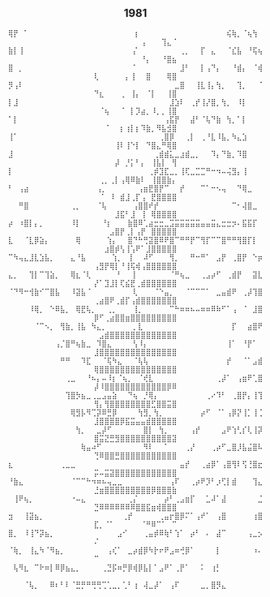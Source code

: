 <div align="center">

  <h2 align="center">1981</h2>

 ⢿⡟⠀⠁⠀⠀⠀⠀⠀⠀⠀⠀⠀⠀⠀⠀⠀⠀⠀⠀⠀⠀⠀⠀⢰⠀⠀⠀⠀⠀⠀⠀⠀⠀⠀⠀⠀⠀⠀⠀⠀⠀⢮⢷⡀⠈⢦⢳⠀⠀⠀⠀⠀⠀⠀⠀⠀⠀⢠⠀⠀⠀⢹⣄⠈
⣷⡇⢸⠀⠀⠀⠀⠀⠀⠀⠀⠀⠀⠀⠀⠀⠀⠀⠀⠀⠀⠀⠀⠀⡌⠀⠀⠀⠀⠀⠀⠀⠀⢀⡀⠀⠀⡏⠀⣄⠀⠀⠈⣎⣧⠀⠘⢯⢦⠀⠀⠀⠀⠀⠀⠀⠀⠀⠘⡄⠀⠀⠘⣿⣦
⣿⠀⡀⠀⠀⠀⠀⠀⠀⠀⠀⠀⠀⠀⠀⠀⠀⠀⠀⠀⠀⠀⠀⠀⠁⠀⠀⠀⠀⠀⠀⠀⠀⣸⠃⠀⠀⡇⢠⠙⡄⠀⠀⠘⣾⡄⠀⠈⢾⢇⠀⠀⠀⠀⠀⡄⢸⠀⠀⣿⠀⠀⠀⢿⣿
⡻⢠⠇⠀⠀⠀⠀⠀⠀⠀⠀⠀⠀⠀⠀⠀⠀⠀⠀⠀⠀⠀⠀⠀⠀⠀⠀⠀⠀⠀⠀⠀⣀⣿⠀⠀⢸⣇⢸⡄⢳⡀⠀⠀⢹⡀⠀⠀⠈⠙⣆⠀⠀⠀⢀⠀⢸⡄⠀⠈⡇⠀⠀⢸⣿
⡇⣸⠀⠀⠀⠀⠀⠀⠀⠀⠀⠀⠀⠀⠀⠀⠀⠀⠀⠀⠀⠀⠀⠀⠀⠀⠀⠀⠀⠀⠀⣸⣱⠇⠀⢀⡞⢸⡜⣿⡀⢳⡀⠀⠸⡇⠀⠀⠀⠀⠈⢦⠀⠀⠈⠀⡇⡹⣴⡀⠸⡀⡀⢸⣿
⠁⡇⠀⠀⠀⠀⠀⠀⠀⠀⠀⠀⠀⠀⠀⠀⠀⠀⠀⠀⠀⠀⠀⠀⠀⠀⠀⠀⠀⠀⢠⣯⡟⠀⠀⣼⠃⠈⢧⠙⣷⠀⢳⡀⠁⡇⠀⠀⠀⠀⠀⠈⠀⠀⡆⢰⡇⡆⠹⣷⡀⠻⣧⣺⣿
⢸⠁⠀⠀⠀⠀⠀⠀⠀⠀⠀⠀⠀⠀⠀⠀⠀⠀⠀⠀⠀⠀⠀⠀⠀⠀⠀⠀⠀⢀⣿⡿⠀⠀⢀⡇⠀⢀⠘⣇⠸⣧⡀⠳⣄⣱⠀⠀⠀⠀⠀⠀⠀⢸⠇⢸⠑⡇⠀⠙⣿⣄⠛⢿⣿
⣸⠀⠀⠀⠀⠀⠀⠀⠀⠀⠀⠀⠀⠀⠀⠀⠀⠀⠀⠀⠀⠀⠀⠀⠀⠀⠀⠀⢀⣾⣾⣅⣀⣰⣾⣀⡀⠀⠀⠹⡄⠙⣷⡀⠹⣿⠀⠀⠀⠀⠀⠀⠀⡼⠀⡘⡅⠃⡄⠀⢸⣧⡇⠀⢻
⡇⠀⠀⠀⠀⠀⠀⠀⠀⠀⠀⠀⠀⠀⠀⠀⠀⠀⠀⠀⠀⠀⠀⠀⠀⠀⠀⢀⡾⣹⣏⣀⡀⢸⢏⣀⣉⣉⠛⠒⠲⠤⢬⣻⡄⢸⠀⠀⠀⠀⢀⡀⢀⡇⢠⢿⠿⣷⠇⠀⢸⣿⣿⣷⡄
⠃⠀⢠⣴⠀⠀⠀⠀⠀⠀⠀⠀⠀⠀⠀⠀⠀⢠⡀⠀⠀⠀⠀⠀⠀⢠⣶⣟⣿⡟⠉⠀⠀⡞⠀⠀⠀⠉⠁⠒⠢⢤⠀⠀⠙⢿⣀⠀⠀⠀⠈⠀⠸⠀⣾⣸⢀⡏⢠⠀⣟⣿⣿⣿⣿
⠀⠀⠛⣿⠀⠀⠀⠀⠀⠀⠀⠀⢀⡀⠀⠀⠀⠈⢧⠀⠀⠀⠀⠀⢠⣿⣿⠞⡞⠀⠀⠀⠀⠀⠀⠀⠀⠀⠀⠀⠀⠀⠀⠉⠂⢼⣿⣀⠀⠀⠀⠀⠀⣸⣯⠃⣸⠀⢸⠀⢿⣿⣿⣿⣿
⡴⠀⠰⣿⡇⡄⡀⠀⠀⠀⠀⠀⠸⡇⠀⠀⠀⠀⠘⡆⠀⠀⠀⣷⣿⠿⢁⣴⣒⣒⣀⣩⣭⣭⣭⣭⣭⣤⣤⣭⣄⣒⣒⡲⠄⣯⣯⡏⠀⠀⠀⠀⣠⣿⡟⢀⡇⢠⡟⠀⣿⣿⣿⣿⣿
⣇⠀⠀⠈⣇⡿⣵⡄⠀⠀⠀⠀⠀⢿⠀⠀⠀⠀⠀⢱⡄⠀⠀⣿⠙⠓⢛⣽⣿⠿⠟⣿⠉⠛⠛⡟⠉⢻⡏⠉⠉⣿⠛⠛⢻⣿⡏⡇⠀⠀⠀⣰⣿⡾⢣⢸⢡⠟⠁⣸⣿⣿⣿⣿⣿
⠉⠳⢤⣄⣸⣇⣱⣧⡀⠀⠀⠀⣄⠘⣧⠀⠀⠀⠀⠀⢱⡀⠀⢸⠀⠀⠼⠋⠀⠀⠀⢻⡀⠀⠀⠛⠒⠛⠁⠀⣠⡟⠀⢀⣿⡟⠀⠑⡶⢠⣻⡟⢿⡇⠘⢸⢯⢾⢠⣿⣿⣿⣿⣿⣿
⣄⡀⠀⠀⢹⡇⠉⢹⣵⡀⠀⠀⢿⣆⠈⢇⠀⠀⠀⠀⠀⠃⠀⠀⡇⠀⠀⠀⠀⠀⠀⠈⠛⢦⣀⠀⠀⢀⣠⡴⠋⠀⢀⣾⡟⠀⠀⣽⣇⡜⠁⣹⣸⡇⢏⣮⣟⢀⣾⣿⣿⣿⣿⣿⣿
⠈⠙⠻⠒⢺⣷⠊⠉⣿⣧⠀⠀⠸⣽⣧⠈⠀⠀⠀⠀⠀⠀⠀⠀⢇⠀⠀⠀⠈⠑⣤⡀⠀⠀⠈⠉⠉⠉⠁⠀⣀⣤⣾⠟⠀⢀⡼⢹⣿⢀⣴⣿⠟⢀⣾⡏⢠⣾⣿⣿⣿⣿⣿⣿⣿
⠀⠀⠀⠀⠸⢿⡀⠀⠑⠿⣧⡀⠀⢿⣟⢧⡀⠀⠀⢀⡀⠀⠀⠀⢸⡀⠀⠀⠀⠀⠀⠉⠓⠶⠶⠦⠤⠶⠶⠿⠷⠋⠁⢠⠀⠈⠀⣸⣿⡿⠋⢀⣴⣿⣿⣶⣿⣿⣿⣿⣿⣿⣿⣿⣿
⠀⠀⠀⠀⠀⠈⠉⠢⡀⠀⢻⣷⡀⢸⣧⠀⠳⣄⡀⠀⠀⠀⠀⠀⡀⣇⠀⠀⠀⠀⠀⠀⠀⠀⠀⠀⠀⠀⠀⠀⠀⠀⠀⡏⠀⠀⣴⣿⠟⠀⣠⣾⣿⣿⣿⣿⣿⣿⣿⣿⣿⣿⣿⣿⣿
⠀⠀⠀⠀⠀⠀⠀⠀⠀⢠⡈⣿⠛⢦⣷⣀⠀⠹⣿⣄⠀⠀⠀⠀⢣⠸⡄⠀⠀⠀⠀⠀⠀⠀⠀⠀⠀⠀⠀⠀⠀⠀⢸⠁⠀⠘⡟⠁⠀⣸⣿⣿⣿⣿⣿⣿⣿⣿⣿⣿⣿⣿⣿⣿⣿
⠀⠀⠀⠀⠀⠀⠀⠀⠀⠀⠛⠛⠀⠀⠹⣏⠀⠀⠈⢯⠳⣄⠀⠀⠈⢧⢧⠀⠀⠀⠀⠀⠀⠀⠀⠀⠀⠀⠀⠀⠀⠀⡞⠀⠀⠈⠁⣠⣾⢿⣿⣿⣿⣿⣿⣿⣿⣿⣿⣿⣿⣿⣿⣿⣿
⠀⠀⠀⠀⠀⠀⠀⠀⠀⠀⠀⢀⣀⠀⠀⠘⠦⡄⠤⠸⡆⠈⢦⡀⠀⠈⢞⣇⠀⠀⠀⠀⠀⠀⠀⠀⠀⠀⠀⠀⢀⡼⠁⠀⢠⣶⠟⢁⣿⡼⠸⣿⣿⣿⣿⣿⣿⣿⣿⣿⣿⣿⣿⡿⠿
⠀⠀⠀⠀⠀⠀⠀⠀⠀⠀⠀⢹⣿⡳⣦⣀⢀⣀⣠⣤⣵⠀⠀⠙⢦⠀⡘⢿⡄⠀⠀⠀⠀⠀⠀⠀⠀⠀⢀⠔⠹⠃⠀⢀⣿⡟⡄⢸⢹⢻⡄⢻⣿⣿⣿⣿⣿⣿⣿⣿⣋⣿⣿⣭⣿
⠀⠀⠀⠀⠀⠀⠀⠀⠀⠀⠀⠀⢿⣻⡧⠻⢉⡽⠿⣛⡿⠀⠀⠀⠀⢳⣻⡀⢳⡀⠀⠀⠀⠀⠀⠀⠀⡴⠋⠀⠈⠁⢠⡿⡝⢸⡁⢸⢈⣸⣿⣿⣿⣿⡿⣯⣭⣤⣤⣾⣿⣿⣿⣿⣿
⠀⠀⠀⠀⠀⠀⠀⠀⠀⠀⠀⠀⠀⢳⡀⠀⠀⣀⡼⠋⠀⠀⠀⠀⠀⠀⣿⡇⠀⢳⡀⠀⠀⠀⠀⢠⡞⠀⠀⠀⠀⣠⠟⢱⢃⡎⢇⢸⡽⣿⣭⣝⣛⣻⣿⣿⣿⣿⣿⣿⣿⣿⣿⣿⣽
⠀⠀⠀⠀⠀⠀⠀⠀⠀⠀⠀⠀⠀⠀⢷⣤⠴⠋⠀⠀⠀⠀⠀⠀⠀⠀⠻⠇⠀⠀⠁⠀⠀⠀⢀⡜⠀⠀⠀⢀⡴⠋⣀⣿⡸⣧⣬⣿⠧⢙⠿⣿⣿⣛⣿⣿⣿⣿⣿⣿⣿⣿⣿⣿⣿
⣆⠀⠀⠀⠀⠀⠀⠀⠀⠀⢀⣀⣀⠀⠀⠀⠀⠀⠀⠀⠀⠀⠀⠀⠀⠀⠀⠀⠀⠀⠀⠀⠀⣤⡞⠀⠀⢀⣴⡿⠁⢠⣿⢻⠇⢫⢘⣿⣖⡭⠤⣭⣽⣿⣿⣿⣿⣿⣿⣿⣿⣿⣿⣿⣿
⠘⣷⣄⠀⠀⠀⠀⠀⠀⠀⠀⠀⠈⠉⠉⠓⠲⠶⠦⢤⣀⣀⠀⠀⠀⠀⠀⠀⠀⠀⠀⢠⠏⠀⠀⢀⡴⠟⡹⠃⡰⢋⡇⣾⠀⠀⠀⢹⣄⣘⣶⣿⣿⣿⣿⣿⣿⣿⣿⣿⡿⣿⣿⣿⣷
⠀⢸⠟⢦⡀⠀⠀⠀⠀⠀⠀⠀⠐⠤⣄⠀⠀⠀⠀⠀⠀⠀⠀⢀⡌⠀⠀⠀⠀⠀⡴⠃⢀⣠⣶⡏⠀⠀⣁⠼⠁⣼⠀⠀⠀⠀⠀⠀⣈⣙⠿⠿⠿⠿⠿⠿⠿⣿⣿⣯⣶⢾⣿⣿⣿
⣲⠀⠀⢸⣽⣦⡀⠀⠀⠀⠀⠀⠀⠀⠀⠀⠀⠀⠀⠀⠀⠀⢀⡞⠀⠀⠀⠀⠀⢀⣤⡖⣿⡿⠍⠁⢠⠞⠁⠀⢠⣿⠀⠀⠀⠀⠀⢰⣿⣏⡀⠈⠁⠀⠀⠀⠀⠀⠈⠛⠿⠉⠁⠀⠉
⣿⡀⠀⠸⢸⠙⡽⣦⡀⠀⠀⠀⠀⠀⠀⠀⠀⠀⠀⠀⠀⣠⠊⠀⠀⠀⢀⣤⡾⠿⢷⠃⢱⠁⠀⡴⠃⠀⠄⠀⣼⠉⠀⠀⠀⠀⢠⣀⡢⠌⠀⠀⠀⠀⠀⠀⠀⠀⠀⠀⠀⠀⠀⠀⠀
⠈⢷⡀⠀⢸⣄⠳⠈⠻⣦⡀⠀⠀⠀⠀⠀⠀⠀⠀⢠⢎⠁⠀⣀⡴⣾⡿⠳⡗⠖⠟⣠⠶⢚⡿⠁⠀⠀⠀⠀⡇⠀⠀⠀⠀⠀⠀⠰⠄⠉⠀⠀⠀⠀⠀⠀⠀⠀⠀⠀⠀⠀⠀⠀⠀
⠀⢧⠻⣆⠀⠉⠗⠶⡇⠿⡿⣦⣄⡀⠀⠀⠀⠀⢀⣙⡯⠶⡛⡿⢾⡿⣧⡇⠁⣠⠟⠁⢀⡟⠁⠀⠀⠅⠀⢰⡃⠀⠀⠀⠀⠀⠀⠀⠀⠀⠀⠀⠀⠀⠀⠀⠀⠀⠀⠀⠀⠀⠀⠀⠀
⠀⠀⠀⠈⢧⡀⠀⠀⠿⠆⠃⠇⠈⣛⡛⠛⢛⢛⢉⢁⣀⡀⢁⠃⢰⠀⢼⣀⡼⠁⠀⢠⠏⠀⠀⠀⠀⣀⡀⣿⡻⣄⠀⠀⠀⠀⠀⠀⠀⠀⠀⠀⠀⠀⠀⠀⠀⠀⠀⠀⠀⠀⠀⠀⠀

</div>



